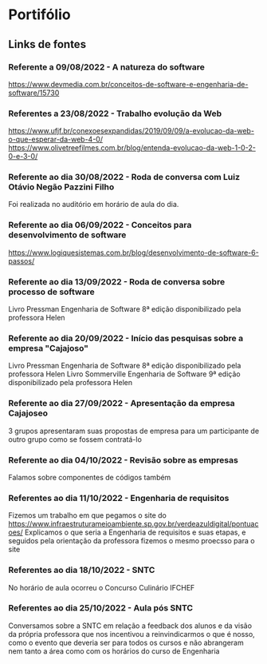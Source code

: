 # Portifólio


## Links de fontes
### Referente a 09/08/2022 - A natureza do software
https://www.devmedia.com.br/conceitos-de-software-e-engenharia-de-software/15730


### Referentes a 23/08/2022 - Trabalho evolução da Web
https://www.ufjf.br/conexoesexpandidas/2019/09/09/a-evolucao-da-web-o-que-esperar-da-web-4-0/
https://www.olivetreefilmes.com.br/blog/entenda-evolucao-da-web-1-0-2-0-e-3-0/

### Referente ao dia 30/08/2022 - Roda de conversa com Luiz Otávio Negão Pazzini Filho
Foi realizada no auditório em horário de aula do dia.

### Referente ao dia 06/09/2022 - Conceitos para desenvolvimento de software
https://www.logiquesistemas.com.br/blog/desenvolvimento-de-software-6-passos/

### Referente ao dia 13/09/2022 - Roda de conversa sobre processo de software
Livro Pressman Engenharia de Software 8ª edição disponibilizado pela professora Helen

### Referente ao dia 20/09/2022 - Início das pesquisas sobre a empresa "Cajajoso"
Livro Pressman Engenharia de Software 8ª edição disponibilizado pela professora Helen
Livro Sommerville Engenharia de Software 9ª edição disponibilizado pela professora Helen

### Referente ao dia 27/09/2022 - Apresentação da empresa Cajajoseo
3 grupos apresentaram suas propostas de empresa para um participante de outro grupo como se fossem contratá-lo

### Referente ao dia 04/10/2022 - Revisão sobre as empresas
Falamos sobre componentes de códigos também

### Referentes ao dia 11/10/2022 - Engenharia de requisitos
Fizemos um trabalho em que pegamos o site do https://www.infraestruturameioambiente.sp.gov.br/verdeazuldigital/pontuacoes/
Explicamos o que seria a Engenharia de requisitos e suas etapas, e seguidos pela orientação da professora fizemos o mesmo proecsso para o site

### Referentes ao dia 18/10/2022 - SNTC
No horário de aula ocorreu o Concurso Culinário IFCHEF

### Referentes ao dia 25/10/2022 - Aula pós SNTC
Conversamos sobre a SNTC em relação a feedback dos alunos e da visão da própria professora que nos incentivou a reinvindicarmos o que é nosso, como o evento que deveria ser para todos os cursos e não abrangeram nem tanto a área como com os horários do curso de Engenharia
